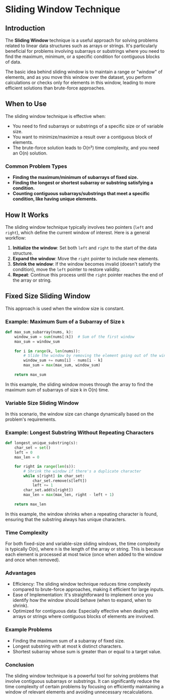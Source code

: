 # Sliding Window Technique

## Introduction
The **Sliding Window** technique is a useful approach for solving problems related to linear data structures such as arrays or strings. It's particularly beneficial for problems involving subarrays or substrings where you need to find the maximum, minimum, or a specific condition for contiguous blocks of data.

The basic idea behind sliding window is to maintain a range or "window" of elements, and as you move this window over the dataset, you perform calculations or checks only for elements in this window, leading to more efficient solutions than brute-force approaches.

## When to Use
The sliding window technique is effective when:
- You need to find subarrays or substrings of a specific size or of variable size.
- You want to minimize/maximize a result over a contiguous block of elements.
- The brute-force solution leads to O(n²) time complexity, and you need an O(n) solution.

### Common Problem Types
- **Finding the maximum/minimum of subarrays of fixed size.**
- **Finding the longest or shortest subarray or substring satisfying a condition.**
- **Counting contiguous subarrays/substrings that meet a specific condition, like having unique elements.**

## How It Works
The sliding window technique typically involves two pointers (`left` and `right`), which define the current window of interest. Here is a general workflow:

1. **Initialize the window**: Set both `left` and `right` to the start of the data structure.
2. **Expand the window**: Move the `right` pointer to include new elements.
3. **Shrink the window**: If the window becomes invalid (doesn't satisfy the condition), move the `left` pointer to restore validity.
4. **Repeat**: Continue this process until the `right` pointer reaches the end of the array or string.

## Fixed Size Sliding Window
This approach is used when the window size is constant.

### Example: Maximum Sum of a Subarray of Size `k`
```python
def max_sum_subarray(nums, k):
    window_sum = sum(nums[:k])  # Sum of the first window
    max_sum = window_sum
    
    for i in range(k, len(nums)):
        # Slide the window by removing the element going out of the window and adding the new element
        window_sum += nums[i] - nums[i - k]
        max_sum = max(max_sum, window_sum)
    
    return max_sum
```
In this example, the sliding window moves through the array to find the maximum sum of subarrays of size k in O(n) time.

### Variable Size Sliding Window
 In this scenario, the window size can change dynamically based on the problem's requirements.

### Example: Longest Substring Without Repeating Characters

```python
def longest_unique_substring(s):
    char_set = set()
    left = 0
    max_len = 0

    for right in range(len(s)):
        # Shrink the window if there's a duplicate character
        while s[right] in char_set:
            char_set.remove(s[left])
            left += 1
        char_set.add(s[right])
        max_len = max(max_len, right - left + 1)
    
    return max_len
```

In this example, the window shrinks when a repeating character is found, ensuring that the substring always has unique characters.

### Time Complexity
For both fixed-size and variable-size sliding windows, the time complexity is typically O(n), where n is the length of the array or string. This is because each element is processed at most twice (once when added to the window and once when removed).

### Advantages
- Efficiency: The sliding window technique reduces time complexity compared to brute-force approaches, making it efficient for large inputs.
- Ease of Implementation: It's straightforward to implement once you identify how the window should behave (when to expand, when to shrink).
- Optimized for contiguous data: Especially effective when dealing with arrays or strings where contiguous blocks of elements are involved.

### Example Problems
- Finding the maximum sum of a subarray of fixed size.
- Longest substring with at most k distinct characters.
- Shortest subarray whose sum is greater than or equal to a target value.

### Conclusion
The sliding window technique is a powerful tool for solving problems that involve contiguous subarrays or substrings. It can significantly reduce the time complexity of certain problems by focusing on efficiently maintaining a window of relevant elements and avoiding unnecessary recalculations.